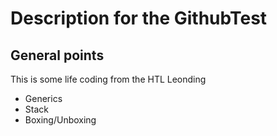 # Description for the GithubTest 

## General points

This is some life coding from the HTL Leonding

* Generics
* Stack
* Boxing/Unboxing
